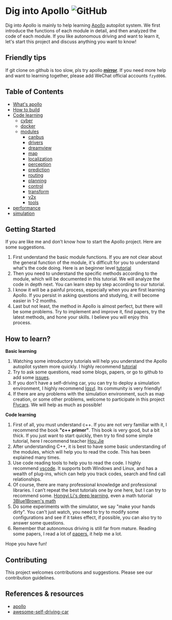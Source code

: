 # Dig into Apollo ![GitHub](https://img.shields.io/github/license/daohu527/Dig-into-Apollo.svg?style=popout)

Dig into Apollo is mainly to help learning [Apollo](https://github.com/ApolloAuto/apollo) autopilot system. We first introduce the functions of each module in detail, and then analyzed the code of each module. If you like autonomous driving and want to learn it, let's start this project and discuss anything you want to know!


## Friendly tips

If git clone on github is too slow, pls try apollo **[mirror](https://gitee.com/baidu/apolloauto)**. If you need more help and want to learning together, please add WeChat official accounts `fzyd006`.  


## Table of Contents

- [What's apollo](introduction)
- [How to build](build)
- [Code learning](code_learning)
    - [cyber](cyber)
    - [docker](docker)
    - [modules](modules)
        - [canbus](canbus)    
        - [drivers](drivers)
        - [dreamview](dreamview)         
        - [map](map)
        - [localization](localization)
        - [perception](perception)
        - [prediction](prediction)
        - [routing](routing)
        - [planning](planning)
        - [control](control)
        - [transform](transform)    
        - [v2x](v2x)    
        - [tools](toolbox)
- [performance](performance)
- [simulation](simulation)


## Getting Started

If you are like me and don’t know how to start the Apollo project. Here are some suggestions.  

1. First understand the basic module functions. If you are not clear about the general function of the module, it's difficult for you to understand what's the code doing. Here is an beginner level [tutorial](https://apollo.auto/devcenter/coursetable_cn.html?target=1)  
2. Then you need to understand the specific methods according to the module, which will be documented in this tutorial. We will analyze the code in depth next. You can learn step by step according to our tutorial.  
3. I know it will be a painful process, especially when you are first learning Apollo. If you persist in asking questions and studying, it will become easier in 1-2 months. 
4. Last but not least, the method in Apollo is almost perfect, but there will be some problems. Try to implement and improve it, find papers, try the latest methods, and hone your skills. I believe you will enjoy this process. 


## How to learn?

**Basic learning**  

1. Watching some introductory tutorials will help you understand the Apollo autopilot system more quickly. I highly recommend [tutorial](https://apollo.auto/devcenter/coursetable_cn.html?target=1)  
2. Try to ask some questions, read some blogs, papers, or go to github to add some [issues](https://github.com/ApolloAuto/apollo/issues).  
3. If you don’t have a self-driving car, you can try to deploy a simulation environment, I highly recommend [lgsvl](https://github.com/lgsvl/simulator). Its community is very friendly!  
4. If there are any problems with the simulation environment, such as map creation, or some other problems, welcome to participate in this project [Flycars](https://github.com/Flycars). We will help as much as possible!  

**Code learning**  

1. First of all, you must understand c++. If you are not very familiar with it, I recommend the book **"c++ primer"**. This book is very good, but a bit thick. If you just want to start quickly, then try to find some simple tutorial, here I recommend teacher [Hou Jie](https://search.bilibili.com/all?keyword=%E4%BE%AF%E6%8D%B7)  
2. After understanding C++, it is best to have some basic understanding of the modules, which will help you to read the code. This has been explained many times.  
3. Use code reading tools to help you to read the code. I highly recommend [vscode](https://code.visualstudio.com/). It supports both Windows and Linux, and has a wealth of plug-ins, which can help you track codes, search and find call relationships.  
4. Of course, there are many professional knowledge and professional libraries. I can’t repeat the best tutorials one by one here, but I can try to recommend some. [Hongyi Li's deep learning](https://www.bilibili.com/video/BV1JE411g7XF?p=1), even a math tutorial [3Blue1Brown's math](https://space.bilibili.com/88461692/)  
5. Do some experiments with the simulator, we say "make your hands dirty". You can't just watch, you need to try to modify some configurations and see if it takes effect, if possible, you can also try to answer some questions.  
6. Remember that autonomous driving is still far from mature. Reading some papers, I read a lot of [papers](https://github.com/daohu527/awesome-self-driving-car#papers-blogs), it help me a lot.  

Hope you have fun!  

## Contributing
This project welcomes contributions and suggestions. Please see our contribution guidelines.  


## References & resources
- [apollo](https://github.com/ApolloAuto/apollo)  
- [awesome-self-driving-car](https://github.com/daohu527/awesome-self-driving-car)    

